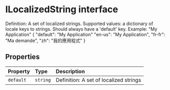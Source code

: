 # ILocalizedString interface





Definition: A set of localized strings. 
Supported values: a dictionary of locale keys to strings. Should always have a 'default' key. 
Example: "My Application" 
{ 
"default": "My Application" 
"en-us": "My Application", 
"fr-fr": "Ma demande", 
"zh": "我的應用程式" 
}


## Properties

| Property	   | Type	| Description|
|:-------------|:-------|:-----------|
|`default`      | `string` | Definition: A set of localized strings |






